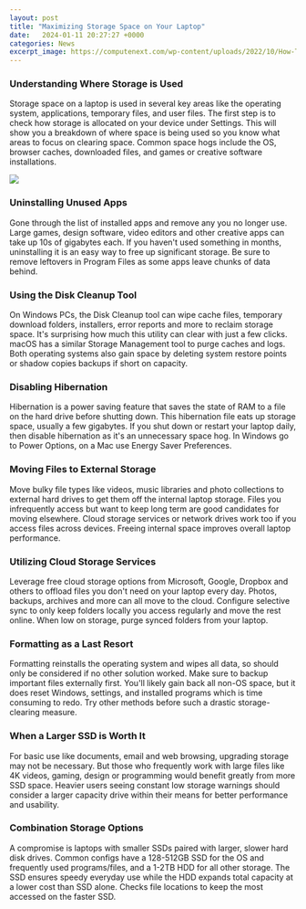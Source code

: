```yaml
---
layout: post
title: "Maximizing Storage Space on Your Laptop"
date:   2024-01-11 20:27:27 +0000
categories: News
excerpt_image: https://computenext.com/wp-content/uploads/2022/10/How-To-Increase-Storage-Space-On-Your-Laptop-1.jpg
---
```

### Understanding Where Storage is Used 
Storage space on a laptop is used in several key areas like the operating system, applications, temporary files, and user files. The first step is to check how storage is allocated on your device under Settings. This will show you a breakdown of where space is being used so you know what areas to focus on clearing space. Common space hogs include the OS, browser caches, downloaded files, and games or creative software installations. 


![](https://computenext.com/wp-content/uploads/2022/10/How-To-Increase-Storage-Space-On-Your-Laptop-1.jpg)
### Uninstalling Unused Apps
Gone through the list of installed apps and remove any you no longer use. Large games, design software, video editors and other creative apps can take up 10s of gigabytes each. If you haven't used something in months, uninstalling it is an easy way to free up significant storage. Be sure to remove leftovers in Program Files as some apps leave chunks of data behind. 

### Using the Disk Cleanup Tool 
On Windows PCs, the Disk Cleanup tool can wipe cache files, temporary download folders, installers, error reports and more to reclaim storage space. It's surprising how much this utility can clear with just a few clicks. macOS has a similar Storage Management tool to purge caches and logs. Both operating systems also gain space by deleting system restore points or shadow copies backups if short on capacity.

### Disabling Hibernation
Hibernation is a power saving feature that saves the state of RAM to a file on the hard drive before shutting down. This hibernation file eats up storage space, usually a few gigabytes. If you shut down or restart your laptop daily, then disable hibernation as it's an unnecessary space hog. In Windows go to Power Options, on a Mac use Energy Saver Preferences. 

### Moving Files to External Storage
Move bulky file types like videos, music libraries and photo collections to external hard drives to get them off the internal laptop storage. Files you infrequently access but want to keep long term are good candidates for moving elsewhere. Cloud storage services or network drives work too if you access files across devices. Freeing internal space improves overall laptop performance.

### Utilizing Cloud Storage Services 
Leverage free cloud storage options from Microsoft, Google, Dropbox and others to offload files you don't need on your laptop every day. Photos, backups, archives and more can all move to the cloud. Configure selective sync to only keep folders locally you access regularly and move the rest online. When low on storage, purge synced folders from your laptop.

### Formatting as a Last Resort  
Formatting reinstalls the operating system and wipes all data, so should only be considered if no other solution worked. Make sure to backup important files externally first. You'll likely gain back all non-OS space, but it does reset Windows, settings, and installed programs which is time consuming to redo. Try other methods before such a drastic storage-clearing measure.

### When a Larger SSD is Worth It
For basic use like documents, email and web browsing, upgrading storage may not be necessary. But those who frequently work with large files like 4K videos, gaming, design or programming would benefit greatly from more SSD space. Heavier users seeing constant low storage warnings should consider a larger capacity drive within their means for better performance and usability.

### Combination Storage Options
A compromise is laptops with smaller SSDs paired with larger, slower hard disk drives. Common configs have a 128-512GB SSD for the OS and frequently used programs/files, and a 1-2TB HDD for all other storage. The SSD ensures speedy everyday use while the HDD expands total capacity at a lower cost than SSD alone. Checks file locations to keep the most accessed on the faster SSD.